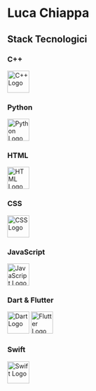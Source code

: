 # Luca Chiappa

## Stack Tecnologici

### C++
<p align="left">
  <img src="https://cdn.jsdelivr.net/gh/devicons/devicon/icons/cplusplus/cplusplus-original.svg" alt="C++ Logo" width="50px" />
</p>

### Python
<p align="left">
  <img src="https://cdn.jsdelivr.net/gh/devicons/devicon/icons/python/python-original.svg" alt="Python Logo" width="50px" />
</p>

### HTML
<p align="left">
  <img src="https://cdn.jsdelivr.net/gh/devicons/devicon/icons/html5/html5-original.svg" alt="HTML Logo" width="50px" />
</p>

### CSS
<p align="left">
  <img src="https://cdn.jsdelivr.net/gh/devicons/devicon/icons/css3/css3-original.svg" alt="CSS Logo" width="50px" />
</p>

### JavaScript
<p align="left">
  <img src="https://cdn.jsdelivr.net/gh/devicons/devicon/icons/javascript/javascript-original.svg" alt="JavaScript Logo" width="50px" />
</p>

### Dart & Flutter
<p align="left">
  <img src="https://cdn.jsdelivr.net/gh/devicons/devicon/icons/dart/dart-original.svg" alt="Dart Logo" width="50px" />
  <img src="https://cdn.jsdelivr.net/gh/devicons/devicon/icons/flutter/flutter-original.svg" alt="Flutter Logo" width="50px" />
</p>

### Swift
<p align="left">
  <img src="https://cdn.jsdelivr.net/gh/devicons/devicon/icons/swift/swift-original.svg" alt="Swift Logo" width="50px" />
</p>
